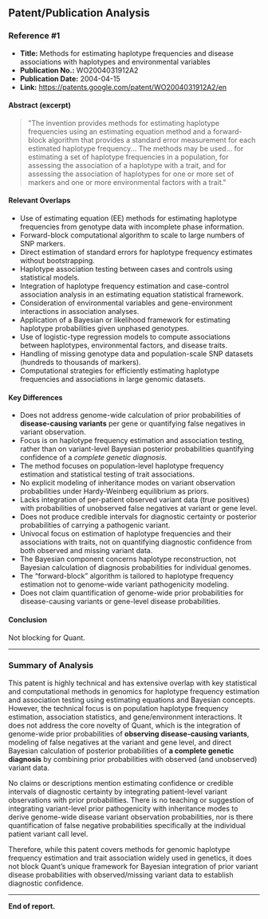 ## Patent/Publication Analysis

### Reference #1

- **Title:** Methods for estimating haplotype frequencies and disease associations with haplotypes and environmental variables
- **Publication No.:** WO2004031912A2
- **Publication Date:** 2004-04-15
- **Link:** https://patents.google.com/patent/WO2004031912A2/en

#### Abstract (excerpt)

> "The invention provides methods for estimating haplotype frequencies using an estimating equation method and a forward-block algorithm that provides a standard error measurement for each estimated haplotype frequency... The methods may be used... for estimating a set of haplotype frequencies in a population, for assessing the association of a haplotype with a trait, and for assessing the association of haplotypes for one or more set of markers and one or more environmental factors with a trait."

#### Relevant Overlaps

- Use of estimating equation (EE) methods for estimating haplotype frequencies from genotype data with incomplete phase information.
- Forward-block computational algorithm to scale to large numbers of SNP markers.
- Direct estimation of standard errors for haplotype frequency estimates without bootstrapping.
- Haplotype association testing between cases and controls using statistical models.
- Integration of haplotype frequency estimation and case-control association analysis in an estimating equation statistical framework.
- Consideration of environmental variables and gene-environment interactions in association analyses.
- Application of a Bayesian or likelihood framework for estimating haplotype probabilities given unphased genotypes.
- Use of logistic-type regression models to compute associations between haplotypes, environmental factors, and disease traits.
- Handling of missing genotype data and population-scale SNP datasets (hundreds to thousands of markers).
- Computational strategies for efficiently estimating haplotype frequencies and associations in large genomic datasets.

#### Key Differences

- Does not address genome-wide calculation of prior probabilities of **disease-causing variants** per gene or quantifying false negatives in variant observation.
- Focus is on haplotype frequency estimation and association testing, rather than on variant-level Bayesian posterior probabilities quantifying confidence of a *complete genetic diagnosis*.
- The method focuses on population-level haplotype frequency estimation and statistical testing of trait associations.
- No explicit modeling of inheritance modes on variant observation probabilities under Hardy-Weinberg equilibrium as priors.
- Lacks integration of per-patient observed variant data (true positives) with probabilities of unobserved false negatives at variant or gene level.
- Does not produce credible intervals for diagnostic certainty or posterior probabilities of carrying a pathogenic variant.
- Univocal focus on estimation of haplotype frequencies and their associations with traits, not on quantifying diagnostic confidence from both observed and missing variant data.
- The Bayesian component concerns haplotype reconstruction, not Bayesian calculation of diagnosis probabilities for individual genomes.
- The “forward-block” algorithm is tailored to haplotype frequency estimation not to genome-wide variant pathogenicity modeling.
- Does not claim quantification of genome-wide prior probabilities for disease-causing variants or gene-level disease probabilities.

#### Conclusion

Not blocking for Quant.

---

### Summary of Analysis

This patent is highly technical and has extensive overlap with key statistical and computational methods in genomics for haplotype frequency estimation and association testing using estimating equations and Bayesian concepts. However, the technical focus is on population haplotype frequency estimation, association statistics, and gene/environment interactions. It does not address the core novelty of Quant, which is the integration of genome-wide prior probabilities of **observing disease-causing variants**, modeling of false negatives at the variant and gene level, and direct Bayesian calculation of posterior probabilities of **a complete genetic diagnosis** by combining prior probabilities with observed (and unobserved) variant data.

No claims or descriptions mention estimating confidence or credible intervals of diagnostic certainty by integrating patient-level variant observations with prior probabilities. There is no teaching or suggestion of integrating variant-level prior pathogenicity with inheritance modes to derive genome-wide disease variant observation probabilities, nor is there quantification of false negative probabilities specifically at the individual patient variant call level.

Therefore, while this patent covers methods for genomic haplotype frequency estimation and trait association widely used in genetics, it does not block Quant’s unique framework for Bayesian integration of prior variant disease probabilities with observed/missing variant data to establish diagnostic confidence.

---

**End of report.**
